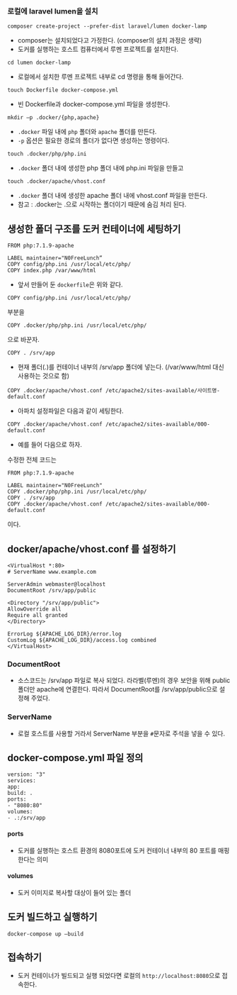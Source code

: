 ### 로컬에 laravel lumen을 설치
```
composer create-project --prefer-dist laravel/lumen docker-lamp
```
- composer는 설치되었다고 가정한다. (composer의 설치 과정은 생략)
- 도커를 실행하는 호스트 컴퓨터에서 루멘 프로젝트를 설치한다.

```
cd lumen docker-lamp
```
- 로컬에서 설치한 루멘 프로젝트 내부로 cd 명령을 통해 들어간다.

```
touch Dockerfile docker-compose.yml
```
- 빈 Dockerfile과 docker-compose.yml 파일을 생성한다.

```
mkdir –p .docker/{php,apache}
```
- `.docker` 파일 내에 `php` 폴더와 `apache` 폴더를 만든다.
- `-p` 옵션은 필요한 경로의 폴더가 없다면 생성하는 명령이다.

```
touch .docker/php/php.ini
```
- `.docker` 폴더 내에 생성한 php 폴더 내에 php.ini 파일을 만들고

```
touch .docker/apache/vhost.conf
```
- `.docker` 폴더 내에 생성한 apache 폴더 내에 vhost.conf 파일을 만든다.
- 참고 : .docker는 .으로 시작하는 폴더이기 때문에 숨김 처리 된다.

## 생성한 폴더 구조를 도커 컨테이너에 세팅하기
```
FROM php:7.1.9-apache

LABEL maintainer="N0FreeLunch“
COPY config/php.ini /usr/local/etc/php/
COPY index.php /var/www/html
```
- 앞서 만들어 둔 `dockerfile`은 위와 같다.

```
COPY config/php.ini /usr/local/etc/php/
```
부분을 
```
COPY .docker/php/php.ini /usr/local/etc/php/
```
으로 바꾼자.


```
COPY . /srv/app
```
- 현재 폴더(.)를 컨테이너 내부의 /srv/app 폴더에 넣는다. (/var/www/html 대신 사용하는 것으로 함)

```
COPY .docker/apache/vhost.conf /etc/apache2/sites-available/사이트명-default.conf
```
- 아파치 설정파일은 다음과 같이 세팅한다.

```
COPY .docker/apache/vhost.conf /etc/apache2/sites-available/000-default.conf
```
- 예를 들어 다음으로 하자.

수정한 전체 코드는
```
FROM php:7.1.9-apache

LABEL maintainer="N0FreeLunch"
COPY .docker/php/php.ini /usr/local/etc/php/
COPY . /srv/app
COPY .docker/apache/vhost.conf /etc/apache2/sites-available/000-default.conf
```
이다.


## docker/apache/vhost.conf 를 설정하기
```
<VirtualHost *:80>
# ServerName www.example.com

ServerAdmin webmaster@localhost
DocumentRoot /srv/app/public

<Directory "/srv/app/public">
AllowOverride all
Require all granted
</Directory>

ErrorLog ${APACHE_LOG_DIR}/error.log
CustomLog ${APACHE_LOG_DIR}/access.log combined
</VirtualHost>
```

### DocumentRoot
- 소스코드는 /srv/app 파일로 복사 되었다. 라라벨(루멘)의 경우 보안을 위해 public 폴더만 apache에 연결한다. 따라서 DocumentRoot를 /srv/app/public으로 설정해 주었다.

### ServerName
- 로컬 호스트를 사용할 거라서 ServerName 부분을 `#`문자로 주석을 넣을 수 있다.

## docker-compose.yml 파일 정의
```
version: "3"
services:
app:
build: .
ports:
- "8080:80"
volumes:
- .:/srv/app
```
#### ports
- 도커를 실행하는 호스트 환경의 8080포트에 도커 컨테이너 내부의 80 포트를 매핑한다는 의미

#### volumes
- 도커 이미지로 복사할 대상이 들어 있는 폴더


## 도커 빌드하고 실행하기
```
docker-compose up —build
```

## 접속하기
- 도커 컨테이너가 빌드되고 실행 되었다면 로컬의 `http://localhost:8080`으로 접속한다.
